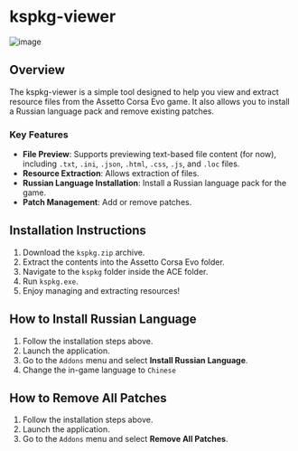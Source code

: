 # kspkg-viewer
![image](https://github.com/user-attachments/assets/b6612031-c5bc-4abe-8118-980587284afa)

## Overview
The kspkg-viewer is a simple tool designed to help you view and extract resource files from the Assetto Corsa Evo game. It also allows you to install a Russian language pack and remove existing patches.

### Key Features
- **File Preview**: Supports previewing text-based file content (for now), including `.txt`, `.ini`, `.json`, `.html`, `.css`, `.js`, and `.loc` files.
- **Resource Extraction**: Allows extraction of files.
- **Russian Language Installation**: Install a Russian language pack for the game.
- **Patch Management**: Add or remove patches.

## Installation Instructions
1. Download the `kspkg.zip` archive.
2. Extract the contents into the Assetto Corsa Evo folder.
3. Navigate to the `kspkg` folder inside the ACE folder.
4. Run `kspkg.exe`.
5. Enjoy managing and extracting resources!

## How to Install Russian Language
1. Follow the installation steps above.
2. Launch the application.
3. Go to the `Addons` menu and select **Install Russian Language**.
4. Change the in-game language to `Chinese`

## How to Remove All Patches
1. Follow the installation steps above.
2. Launch the application.
3. Go to the `Addons` menu and select **Remove All Patches**.
